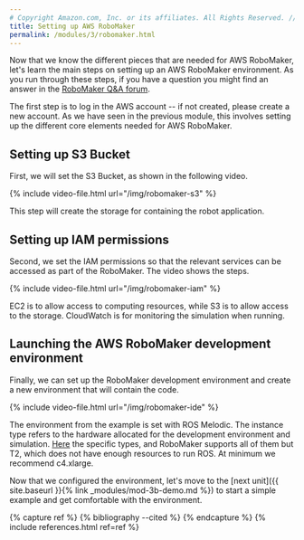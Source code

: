```yaml
---
# Copyright Amazon.com, Inc. or its affiliates. All Rights Reserved. // SPDX-License-Identifier: CC-BY-SA-4.0
title: Setting up AWS RoboMaker
permalink: /modules/3/robomaker.html
---
```


Now that we know the different pieces that are needed for AWS RoboMaker, let's learn the main steps on setting up an AWS RoboMaker environment. As you run through these steps, if you have a question you might find an answer in the [RoboMaker Q&A forum](https://forums.aws.amazon.com/forum.jspa?forumID=313).

The first step is to log in the AWS account -- if not created, please create a new account. As we have seen in the previous module, this involves setting up the different core elements needed for AWS RoboMaker.


## Setting up S3 Bucket
First, we will set the S3 Bucket, as shown in the following video.

{% include video-file.html url="/img/robomaker-s3" %}

This step will create the storage for containing the robot application.

## Setting up IAM permissions
Second, we set the IAM permissions so that the relevant services can be accessed as part of the RoboMaker. The video shows the steps.

{% include video-file.html url="/img/robomaker-iam" %}

EC2 is to allow access to computing resources, while S3 is to allow access to the storage. CloudWatch is for monitoring the simulation when running.

## Launching the AWS RoboMaker development environment

Finally, we can set up the RoboMaker development environment and create a new environment that will contain the code.

{% include video-file.html url="/img/robomaker-ide" %}

The environment from the example is set with ROS Melodic. The instance type refers to the hardware allocated for the development environment and simulation. [Here](https://aws.amazon.com/ec2/instance-types/) the specific types, and RoboMaker supports all of them but T2, which does not have enough resources to run ROS. At minimum we recommend c4.xlarge. 

Now that we configured the environment, let's move to the [next unit]({{ site.baseurl }}{% link _modules/mod-3b-demo.md %}) to start a simple example and get comfortable with the environment.

{% capture ref %}
{% bibliography --cited %}
{% endcapture %}
{% include references.html ref=ref %}

